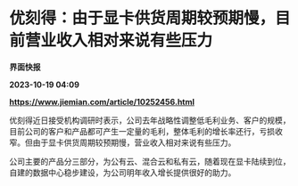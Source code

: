 # 优刻得：由于显卡供货周期较预期慢，目前营业收入相对来说有些压力
**界面快报**

**2023-10-19 04:09**

**https://www.jiemian.com/article/10252456.html**

优刻得近日接受机构调研时表示，公司去年战略性调整低毛利业务、客户的规模，目前公司的客户和产品都可产生一定量的毛利，整体毛利的增长率还行，亏损收窄。但由于显卡供货周期较预期慢，营业收入相对来说有些压力。

公司主要的产品分三部分，为公有云、混合云和私有云，随着现在显卡陆续到位，自建的数据中心稳步建设，为公司明年收入增长提供很好的助力。